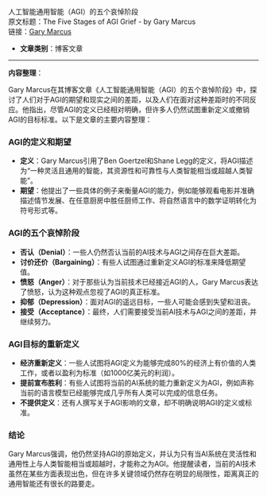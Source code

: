 人工智能通用智能（AGI）的五个哀悼阶段  
  原文标题：The Five Stages of AGI Grief - by Gary Marcus  
  链接：[Gary Marcus](https://garymarcus.substack.com/p/the-five-stages-of-agi-grief?utm_source=post-email-title&publication_id=888615&post_id=154343932&utm_campaign=email-post-title&isFreemail=true&r=208yzy&triedRedirect=true&utm_medium=email) 

- **文章类别**：博客文章 

---

**内容整理**： 

Gary Marcus在其博客文章《人工智能通用智能（AGI）的五个哀悼阶段》中，探讨了人们对于AGI的期望和现实之间的差距，以及人们在面对这种差距时的不同反应。他指出，尽管AGI的定义已经相对明确，但许多人仍然试图重新定义或撤销AGI的目标标准。以下是文章的主要内容整理：

### AGI的定义和期望
- **定义**：Gary Marcus引用了Ben Goertzel和Shane Legg的定义，将AGI描述为“一种灵活且通用的智能，其资源性和可靠性与人类智能相当或超越人类智能”。
- **期望**：他提出了一些具体的例子来衡量AGI的能力，例如能够观看电影并准确描述情节发展、在任意厨房中胜任厨师工作、将自然语言中的数学证明转化为符号形式等。

### AGI的五个哀悼阶段
- **否认（Denial）**：一些人仍然否认当前的AI技术与AGI之间存在巨大差距。
- **讨价还价（Bargaining）**：有些人试图通过重新定义AGI的标准来降低期望值。
- **愤怒（Anger）**：对于那些认为当前技术已经接近AGI的人，Gary Marcus表达了愤怒，认为这种观点忽视了AGI的真正标准。
- **抑郁（Depression）**：面对AGI的遥远目标，一些人可能会感到失望和沮丧。
- **接受（Acceptance）**：最终，人们需要接受当前AI技术与AGI之间的差距，并继续努力。

### AGI目标的重新定义
- **经济重新定义**：一些人试图将AGI定义为能够完成80%的经济上有价值的人类工作，或者以盈利为标准（如1000亿美元的利润）。
- **提前宣布胜利**：有些人试图将当前的AI系统的能力重新定义为AGI，例如声称当前的语言模型已经能够完成几乎所有人类可以完成的信息任务。
- **不提供定义**：还有人撰写关于AGI影响的文章，却不明确说明AGI的定义或标准。

### 结论
Gary Marcus强调，他仍然坚持AGI的原始定义，并认为只有当AI系统在灵活性和通用性上与人类智能相当或超越时，才能称之为AGI。他提醒读者，当前的AI技术虽然在某些方面表现出色，但在许多关键领域仍然存在明显的局限性，距离真正的通用智能还有很长的路要走。